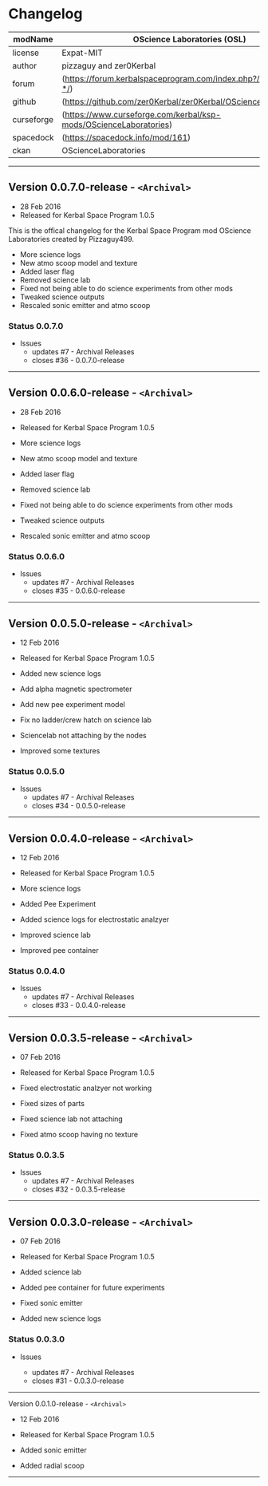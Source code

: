 # Changelog  
  
| modName    | OScience Laboratories (OSL)                                        |
| ---------- | ----------------------------------------------------------------- |
| license    | Expat-MIT                                                         |
| author     | pizzaguy and zer0Kerbal                                           |
| forum      | (https://forum.kerbalspaceprogram.com/index.php?/topic/209490-*/) |
| github     | (https://github.com/zer0Kerbal/zer0Kerbal/OScienceLaboratories)   |
| curseforge | (https://www.curseforge.com/kerbal/ksp-mods/OScienceLaboratories) |
| spacedock  | (https://spacedock.info/mod/161)                                  |
| ckan       | OScienceLaboratories                                              |

---

## Version 0.0.7.0-release - `<Archival>`

* 28 Feb 2016
* Released for Kerbal Space Program 1.0.5

This is the offical changelog for the Kerbal Space Program mod OScience Laboratories created by Pizzaguy499.

* More science logs
* New atmo scoop model and texture
* Added laser flag
* Removed science lab
* Fixed not being able to do science experiments from other mods
* Tweaked science outputs
* Rescaled sonic emitter and atmo scoop

### Status 0.0.7.0

* Issues
  * updates #7 - Archival Releases
  * closes #36 - 0.0.7.0-release

---

## Version 0.0.6.0-release - `<Archival>`

* 28 Feb 2016
* Released for Kerbal Space Program 1.0.5

* More science logs
* New atmo scoop model and texture
* Added laser flag
* Removed science lab
* Fixed not being able to do science experiments from other mods
* Tweaked science outputs
* Rescaled sonic emitter and atmo scoop

### Status 0.0.6.0

* Issues
  * updates #7 - Archival Releases
  * closes #35 - 0.0.6.0-release

---

## Version 0.0.5.0-release - `<Archival>`

* 12 Feb 2016
* Released for Kerbal Space Program 1.0.5

* Added new science logs
* Add alpha magnetic spectrometer
* Add new pee experiment model
* Fix no ladder/crew hatch on science lab
* Sciencelab not attaching by the nodes
* Improved some textures

### Status 0.0.5.0

* Issues
  * updates #7 - Archival Releases
  * closes #34 - 0.0.5.0-release

---

## Version 0.0.4.0-release - `<Archival>`

* 12 Feb 2016
* Released for Kerbal Space Program 1.0.5

* More science logs
* Added Pee Experiment
* Added science logs for electrostatic analzyer
* Improved science lab
* Improved pee container

### Status 0.0.4.0

* Issues
  * updates #7 - Archival Releases
  * closes #33 - 0.0.4.0-release

---

## Version 0.0.3.5-release - `<Archival>`

* 07 Feb 2016
* Released for Kerbal Space Program 1.0.5

* Fixed electrostatic analzyer not working
* Fixed sizes of parts
* Fixed science lab not attaching
* Fixed atmo scoop having no texture

### Status 0.0.3.5

* Issues
  * updates #7 - Archival Releases
  * closes #32 - 0.0.3.5-release

---

## Version 0.0.3.0-release - `<Archival>`

* 07 Feb 2016
* Released for Kerbal Space Program 1.0.5

* Added science lab
* Added pee container for future experiments
* Fixed sonic emitter
* Added new science logs

### Status 0.0.3.0

* Issues

  * updates #7 - Archival Releases
  * closes #31 - 0.0.3.0-release

---

Version 0.0.1.0-release - `<Archival>`

* 12 Feb 2016
* Released for Kerbal Space Program 1.0.5

* Added sonic emitter
* Added radial scoop

---
